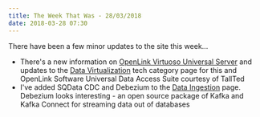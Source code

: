```yaml
---
title: The Week That Was - 28/03/2018
date: 2018-03-28 07:30
---
```

There have been a few minor updates to the site this week...
<!--more-->

* There's a new information on [OpenLink Virtuoso Universal Server](/technologies/openlink-virtuoso-universal-server/) and updates to the [Data Virtualization](/tech-categories/data-virtualization/) tech category page for this and OpenLink Software Universal Data Access Suite courtesy of TallTed
* I've added SQData CDC and Debezium to the [Data Ingestion](/tech-categories/data-ingestion/) page.  Debezium looks interesting - an open source package of Kafka and Kafka Connect for streaming data out of databases